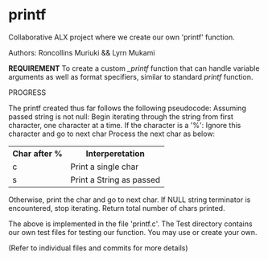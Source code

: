 # printf
Collaborative ALX project where we create our own 'printf' function.

Authors: Roncollins Muriuki && Lyrn Mukami

<b>REQUIREMENT</b> 
To create a custom <i>_printf</i> function that can handle variable arguments as well as format specifiers, similar to standard <i>printf</i> function.

PROGRESS

The printf created thus far follows the following pseudocode:
Assuming passed string is not null:
	Begin iterating through the string from first character, one character at a time.
	If the character is a '%':
		Ignore this character and go to next char
		Process the next char as below:
		<table>
			<tr>
				<th>Char after % </th>
				<th>Interperetation</th>
			</tr>
			<tr>
				<td>c</td>
				<td>Print a single char</td>
			</tr>
			<tr>
				<td>s</td>
				<td>Print a String as passed</td>
			</tr>
		</table>
	Otherwise, print the char and go to next char.
	If NULL string terminator is encountered, stop iterating.
	Return total number of chars printed.

The above is implemented in the file 'printf.c'.
The Test directory contains our own test files for testing our function. You may use or create your own.

(Refer to individual files and commits for more details)
